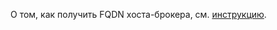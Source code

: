 О том, как получить FQDN хоста-брокера, см. [инструкцию](../../../managed-kafka/operations/connect/fqdn.md).
